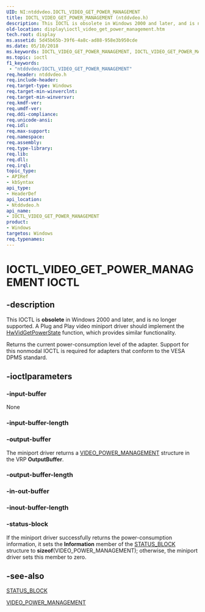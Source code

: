 ```yaml
---
UID: NI:ntddvdeo.IOCTL_VIDEO_GET_POWER_MANAGEMENT
title: IOCTL_VIDEO_GET_POWER_MANAGEMENT (ntddvdeo.h)
description: This IOCTL is obsolete in Windows 2000 and later, and is no longer supported.
old-location: display\ioctl_video_get_power_management.htm
tech.root: display
ms.assetid: 5d45b65b-39f6-4a8c-ad88-958e3b950cde
ms.date: 05/10/2018
ms.keywords: IOCTL_VIDEO_GET_POWER_MANAGEMENT, IOCTL_VIDEO_GET_POWER_MANAGEMENT control, IOCTL_VIDEO_GET_POWER_MANAGEMENT control code [Display Devices], Video_IOCTLs_2595a142-7478-47f5-bb45-1651903f53ab.xml, display.ioctl_video_get_power_management, ntddvdeo/IOCTL_VIDEO_GET_POWER_MANAGEMENT
ms.topic: ioctl
f1_keywords:
 - "ntddvdeo/IOCTL_VIDEO_GET_POWER_MANAGEMENT"
req.header: ntddvdeo.h
req.include-header: 
req.target-type: Windows
req.target-min-winverclnt: 
req.target-min-winversvr: 
req.kmdf-ver: 
req.umdf-ver: 
req.ddi-compliance: 
req.unicode-ansi: 
req.idl: 
req.max-support: 
req.namespace: 
req.assembly: 
req.type-library: 
req.lib: 
req.dll: 
req.irql: 
topic_type:
- APIRef
- kbSyntax
api_type:
- HeaderDef
api_location:
- Ntddvdeo.h
api_name:
- IOCTL_VIDEO_GET_POWER_MANAGEMENT
product:
- Windows
targetos: Windows
req.typenames: 
---
```


# IOCTL_VIDEO_GET_POWER_MANAGEMENT IOCTL


## -description



This IOCTL is <b>obsolete</b> in Windows 2000 and later, and is no longer supported. A Plug and Play video miniport driver should implement the <a href="https://docs.microsoft.com/windows-hardware/drivers/ddi/video/nc-video-pvideo_hw_power_get">HwVidGetPowerState</a> function, which provides similar functionality.

Returns the current power-consumption level of the adapter. Support for this nonmodal IOCTL is required for adapters that conform to the VESA DPMS standard.




## -ioctlparameters




### -input-buffer

None


### -input-buffer-length








### -output-buffer

The miniport driver returns a <a href="https://docs.microsoft.com/windows-hardware/drivers/ddi/ntddvdeo/ns-ntddvdeo-_video_power_management">VIDEO_POWER_MANAGEMENT</a> structure in the VRP <b>OutputBuffer</b>.


### -output-buffer-length








### -in-out-buffer








### -inout-buffer-length








### -status-block

If the miniport driver successfully returns the power-consumption information, it sets the <b>Information</b> member of the <a href="https://docs.microsoft.com/windows-hardware/drivers/ddi/video/ns-video-_status_block">STATUS_BLOCK</a> structure to <b>sizeof</b>(VIDEO_POWER_MANAGEMENT); otherwise, the miniport driver sets this member to zero.


## -see-also




<a href="https://docs.microsoft.com/windows-hardware/drivers/ddi/video/ns-video-_status_block">STATUS_BLOCK</a>



<a href="https://docs.microsoft.com/windows-hardware/drivers/ddi/ntddvdeo/ns-ntddvdeo-_video_power_management">VIDEO_POWER_MANAGEMENT</a>
 

 

